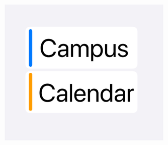 ![campusCalendarLogo](https://github.com/asareynolds/campuscalendar/blob/b779d518398ac18c2ceb7bb309fd6da8953b82a8/Logo/campusCalendarLogo.png)

